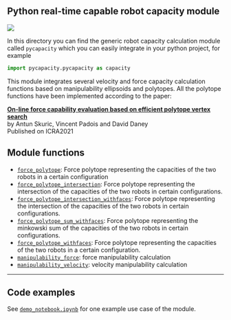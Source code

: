 
## Python real-time capable robot capacity module

![](https://gitlab.inria.fr/askuric/polytope_vertex_search/-/raw/master/images/rviz_screenshot_2020.png)

In this directory you can find the generic robot capacity calculation module called `pycapacity` which you can easily integrate in your python project, for example
```python
import pycapacity.pycapacity as capacity
```

This module integrates several velocity and force capacity calculation functions based on manipulability ellipsoids and polytopes. All the polytope functions have been implemented according to the paper:

[**On-line force capability evaluation based on efficient polytope vertex search**](https://arxiv.org/abs/2011.05226)<br> 
by Antun Skuric, Vincent Padois and David Daney<br> Published on ICRA2021

## Module functions
- [`force_polytope`](./docs/pycapacity.md#function-force_polytope): Force polytope representing the capacities of the two robots in a certain configuration
- [`force_polytope_intersection`](./docs/pycapacity.md#function-force_polytope_intersection): Force polytope representing the intersection of the capacities of the two robots in certain configurations.
- [`force_polytope_intersection_withfaces`](./docs/pycapacity.md#function-force_polytope_intersection_withfaces): Force polytope representing the intersection of the capacities of the two robots in certain configurations.
- [`force_polytope_sum_withfaces`](./docs/pycapacity.md#function-force_polytope_sum_withfaces): Force polytope representing the minkowski sum of the capacities of the two robots in certain configurations.
- [`force_polytope_withfaces`](./docs/pycapacity.md#function-force_polytope_withfaces): Force polytope representing the capacities of the two robots in a certain configuration.
- [`manipulability_force`](./docs/pycapacity.md#function-manipulability_force): force manipulability calculation
- [`manipulability_velocity`](./docs/pycapacity.md#function-manipulability_velocity): velocity manipulability calculation
---

## Code examples
See [`demo_notebook.ipynb`](./demo_notebook.ipynb) for one example use case of the module.
